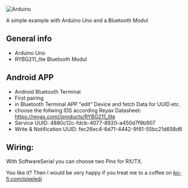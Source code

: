![Arduino](https://img.shields.io/badge/Arduino-00979D?style=for-the-badge&logo=Arduino&logoColor=white)

A simple example with Arduino Uno and a Bluetooth Modul

## General info 

* Arduino Uno
* RYBG211_lite Bluetooth Modul

## Android APP
* Android Bluetooth Terminal
* First pairing
* in Bluetooth Terminal APP "edit" Device and fetch Data for UUID etc.
* choose the follwing IDS according Reyax Datasheet: https://reyax.com//products/RYBG211_lite
* Service UUID: 4880c12c-fdcb-4077-8920-a450d7f9b907
* Write & Notification UUID: fec26ec4-6d71-4442-9f81-55bc21d658d6

## Wiring: 
With SoftwareSerial you can choose two Pins for RX/TX. 

You like it? Then I would be very happy if you treat me to a coffee on [ko-fi.com/pixeledi](https://www.ko-fi.com/pixeledi)
